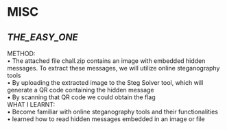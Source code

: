 # **MISC**
## *THE_EASY_ONE*
METHOD: <BR/>
•	The attached file chall.zip contains an image with embedded hidden messages. To extract these messages, we will utilize online steganography tools <br/>
•	By uploading the extracted image to the Steg Solver tool, which will generate a QR code containing the hidden message  <br/>
•	By scanning that QR code we could obtain the flag  <br/>
WHAT I LEARNT: <BR/>
•	Become familiar with online steganography tools and their functionalities  <br/>
•	learned how to read hidden messages embedded in an image or file  <br/>

